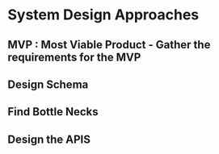 # System Design Approaches 

## MVP : Most Viable Product - Gather the requirements for the MVP
## Design Schema
## Find Bottle Necks
## Design the APIS 

 
